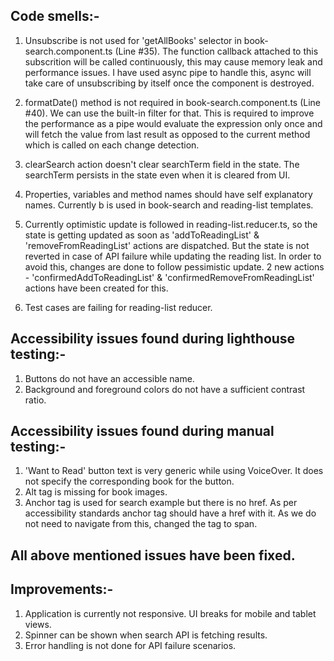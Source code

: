 ## Code smells:-

1. Unsubscribe is not used for 'getAllBooks' selector in book-search.component.ts (Line #35). The function callback attached to this subscrition will be called continuously, this may cause memory leak and performance issues. I have used async pipe to handle this, async will take care of unsubscribing by itself once the component is destroyed.

2. formatDate() method is not required in book-search.component.ts (Line #40). We can use the built-in filter for that. This is required to improve the performance as a pipe would evaluate the expression only once and will fetch the value from last result as opposed to the current method which is called on each change detection.

3. clearSearch action doesn't clear searchTerm field in the state. The searchTerm persists in the state even when it is cleared from UI.

4. Properties, variables and method names should have self explanatory names. Currently b is used in book-search and reading-list templates.

5. Currently optimistic update is followed in reading-list.reducer.ts, so the state is getting updated as soon as 'addToReadingList' & 'removeFromReadingList' actions are dispatched. But the state is not reverted in case of API failure while updating the reading list. In order to avoid this, changes are done to follow pessimistic update. 2 new actions - 'confirmedAddToReadingList' & 'confirmedRemoveFromReadingList' actions have been created for this.

6. Test cases are failing for reading-list reducer.




## Accessibility issues found during lighthouse testing:-
1. Buttons do not have an accessible name.
2. Background and foreground colors do not have a sufficient contrast ratio.


## Accessibility issues found during manual testing:-
1. 'Want to Read' button text is very generic while using VoiceOver. It does not specify the corresponding book for the button.
2. Alt tag is missing for book images.
3. Anchor tag is used for search example but there is no href. As per accessibility standards anchor tag should have a href with it. As we do not need to navigate from this, changed the tag to span.

## All above mentioned issues have been fixed.

## Improvements:-
1. Application is currently not responsive. UI breaks for mobile and tablet views.
2. Spinner can be shown when search API is fetching results.
3. Error handling is not done for API failure scenarios.